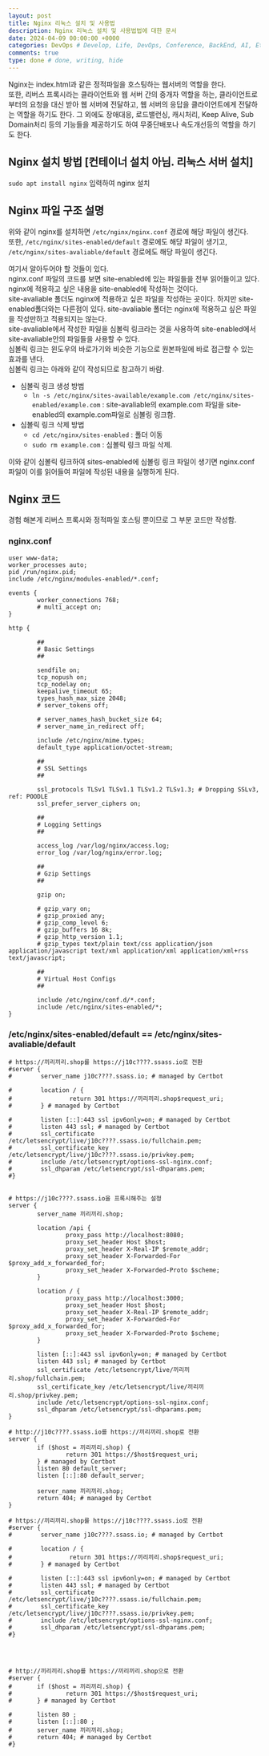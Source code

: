 ```yaml
---
layout: post
title: Nginx 리눅스 설치 및 사용법
description: Nginx 리눅스 설치 및 사용법법에 대한 문서
date: 2024-04-09 00:00:00 +0000
categories: DevOps # Develop, Life, DevOps, Conference, BackEnd, AI, Etc
comments: true
type: done # done, writing, hide
---
```


Nginx는 index.html과 같은 정적파일을 호스팅하는 웹서버의 역할을 한다.  
또한, 리버스 프록시라는 클라이언트와 웹 서버 간의 중개자 역할을 하는, 클라이언트로부터의 요청을 대신 받아 웹 서버에 전달하고, 웹 서버의 응답을 클라이언트에게 전달하는 역할을 하기도 한다.
그 외에도 장애대응, 로드밸런싱, 캐시처리, Keep Alive, Sub Domain처리 등의 기능들을 제공하기도 하여 무중단배포나 속도개선등의 역할을 하기도 한다.

## Nginx 설치 방법 [컨테이너 설치 아님. 리눅스 서버 설치]

`sudo apt install nginx` 입력하여 nginx 설치

## Nginx 파일 구조 설명

위와 같이 nginx를 설치하면 `/etc/nginx/nginx.conf` 경로에 해당 파일이 생긴다.  
또한, `/etc/nginx/sites-enabled/default` 경로에도 해당 파일이 생기고, `/etc/nginx/sites-avaliable/default` 경로에도 해당 파일이 생긴다.

여기서 알아두어야 할 것들이 있다.  
nginx.conf 파일의 코드를 보면 site-enabled에 있는 파일들을 전부 읽어들이고 있다.  
nginx에 적용하고 싶은 내용을 site-enabled에 작성하는 것이다.  
site-avaliable 폴더도 nginx에 적용하고 싶은 파일을 작성하는 곳이다. 하지만 site-enabled폴더와는 다른점이 있다.
site-avaliable 폴더는 nginx에 적용하고 싶은 파일을 작성만하고 적용되지는 않는다.  
site-avaliable에서 작성한 파일을 심볼릭 링크라는 것을 사용하여 site-enabled에서 site-avaliable안의 파일들을 사용할 수 있다.  
심볼릭 링크는 윈도우의 바로가기와 비슷한 기능으로 원본파일에 바로 접근할 수 있는 효과를 낸다.  
심볼릭 링크는 아래와 같이 작성되므로 참고하기 바람.

- 심볼릭 링크 생성 방법
  - `ln -s /etc/nginx/sites-available/example.com /etc/nginx/sites-enabled/example.com` : site-avaliable의 example.com 파일을 site-enabled의 example.com파일로 심볼링 링크함.
- 심볼릭 링크 삭제 방법
  - `cd /etc/nginx/sites-enabled` : 폴더 이동
  - `sudo rm example.com` : 심볼릭 링크 파일 삭제.

이와 같이 심볼릭 링크하여 sites-enabled에 심볼링 링크 파일이 생기면 nginx.conf 파일이 이를 읽어들여 파일에 작성된 내용을 실행하게 된다.

## Nginx 코드

경험 해본게 리버스 프록시와 정적파일 호스팅 뿐이므로 그 부분 코드만 작성함.

### nginx.conf

```
user www-data;
worker_processes auto;
pid /run/nginx.pid;
include /etc/nginx/modules-enabled/*.conf;

events {
        worker_connections 768;
        # multi_accept on;
}

http {

        ##
        # Basic Settings
        ##

        sendfile on;
        tcp_nopush on;
        tcp_nodelay on;
        keepalive_timeout 65;
        types_hash_max_size 2048;
        # server_tokens off;

        # server_names_hash_bucket_size 64;
        # server_name_in_redirect off;

        include /etc/nginx/mime.types;
        default_type application/octet-stream;

        ##
        # SSL Settings
        ##

        ssl_protocols TLSv1 TLSv1.1 TLSv1.2 TLSv1.3; # Dropping SSLv3, ref: POODLE
        ssl_prefer_server_ciphers on;

        ##
        # Logging Settings
        ##

        access_log /var/log/nginx/access.log;
        error_log /var/log/nginx/error.log;

        ##
        # Gzip Settings
        ##

        gzip on;

        # gzip_vary on;
        # gzip_proxied any;
        # gzip_comp_level 6;
        # gzip_buffers 16 8k;
        # gzip_http_version 1.1;
        # gzip_types text/plain text/css application/json application/javascript text/xml application/xml application/xml+rss text/javascript;

        ##
        # Virtual Host Configs
        ##

        include /etc/nginx/conf.d/*.conf;
        include /etc/nginx/sites-enabled/*;
}
```

### /etc/nginx/sites-enabled/default == /etc/nginx/sites-avaliable/default

```
# https://끼리끼리.shop를 https://j10c????.ssass.io로 전환
#server {
#        server_name j10c????.ssass.io; # managed by Certbot

#        location / {
#                return 301 https://끼리끼리.shop$request_uri;
#        } # managed by Certbot

#        listen [::]:443 ssl ipv6only=on; # managed by Certbot
#        listen 443 ssl; # managed by Certbot
#        ssl_certificate /etc/letsencrypt/live/j10c????.ssass.io/fullchain.pem;
#        ssl_certificate_key /etc/letsencrypt/live/j10c????.ssass.io/privkey.pem;
#        include /etc/letsencrypt/options-ssl-nginx.conf;
#        ssl_dhparam /etc/letsencrypt/ssl-dhparams.pem;
#}


# https://j10c????.ssass.io을 프록시해주는 설정
server {
        server_name 끼리끼리.shop;

        location /api {
                proxy_pass http://localhost:8080;
                proxy_set_header Host $host;
                proxy_set_header X-Real-IP $remote_addr;
                proxy_set_header X-Forwarded-For $proxy_add_x_forwarded_for;
                proxy_set_header X-Forwarded-Proto $scheme;
        }

        location / {
                proxy_pass http://localhost:3000;
                proxy_set_header Host $host;
                proxy_set_header X-Real-IP $remote_addr;
                proxy_set_header X-Forwarded-For $proxy_add_x_forwarded_for;
                proxy_set_header X-Forwarded-Proto $scheme;
        }

        listen [::]:443 ssl ipv6only=on; # managed by Certbot
        listen 443 ssl; # managed by Certbot
        ssl_certificate /etc/letsencrypt/live/끼리끼리.shop/fullchain.pem;
        ssl_certificate_key /etc/letsencrypt/live/끼리끼리.shop/privkey.pem;
        include /etc/letsencrypt/options-ssl-nginx.conf;
        ssl_dhparam /etc/letsencrypt/ssl-dhparams.pem;
}

# http://j10c????.ssass.io를 https://끼리끼리.shop로 전환
server {
        if ($host = 끼리끼리.shop) {
                return 301 https://$host$request_uri;
        } # managed by Certbot
        listen 80 default_server;
        listen [::]:80 default_server;

        server_name 끼리끼리.shop;
        return 404; # managed by Certbot
}

# https://끼리끼리.shop를 https://j10c????.ssass.io로 전환
#server {
#        server_name j10c????.ssass.io; # managed by Certbot

#        location / {
#                return 301 https://끼리끼리.shop$request_uri;
#        } # managed by Certbot

#        listen [::]:443 ssl ipv6only=on; # managed by Certbot
#        listen 443 ssl; # managed by Certbot
#        ssl_certificate /etc/letsencrypt/live/j10c????.ssass.io/fullchain.pem;
#        ssl_certificate_key /etc/letsencrypt/live/j10c????.ssass.io/privkey.pem;
#        include /etc/letsencrypt/options-ssl-nginx.conf;
#        ssl_dhparam /etc/letsencrypt/ssl-dhparams.pem;
#}




# http://끼리끼리.shop를 https://끼리끼리.shop으로 전환
#server {
#       if ($host = 끼리끼리.shop) {
#               return 301 https://$host$request_uri;
#       } # managed by Certbot

#       listen 80 ;
#       listen [::]:80 ;
#       server_name 끼리끼리.shop;
#       return 404; # managed by Certbot
#}
```
